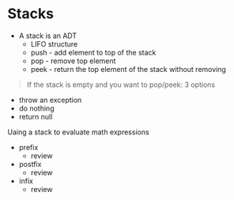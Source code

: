 

# Stacks


* A stack is an ADT
  * LIFO structure
  * push - add element to top of the stack
  * pop - remove top element
  * peek - return the top element of the stack without removing

> If the stack is empty and you want to pop/peek: 3 options
* throw an exception
* do nothing
* return null

Uaing a stack to evaluate math expressions
* prefix
  * review  
* postfix
  * review   
* infix
  * review    
